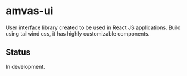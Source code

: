 # amvas-ui

User interface library created to be used in React JS applications. Build using tailwind css, it has highly customizable components.

## Status

In development.
